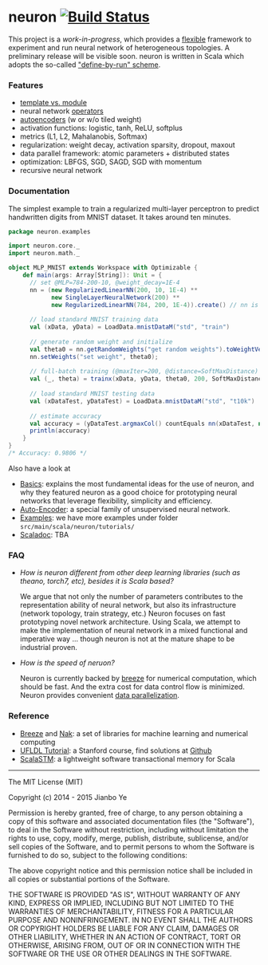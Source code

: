 
neuron [![Build Status](https://travis-ci.org/bobye/neuron.svg?branch=master)](https://travis-ci.org/bobye/neuron)
========

This project is a _work-in-progress_, which provides a 
[flexible](https://github.com/bobye/neuron/wiki/What's-fun) framework to 
experiment and run neural network of heterogeneous topologies. 
A preliminary release will be visible soon. 
neuron is written in Scala which adopts the so-called 
["define-by-run" scheme](https://github.com/bobye/neuron/wiki/Basics#design-rationale). 

### Features
 - [template vs. module](https://github.com/bobye/neuron/wiki/Basics#template-vs-module)
 - neural network [operators](https://github.com/bobye/neuron/wiki/Basics#operators)
 - [autoencoders](https://github.com/bobye/neuron/wiki/Auto-Encoder) (w or w/o tiled weight)
 - activation functions: logistic, tanh, ReLU, softplus
 - metrics (L1, L2, Mahalanobis, Softmax)
 - regularization: weight decay, activation sparsity, dropout, maxout
 - data parallel framework: atomic parameters + distributed states
 - optimization: LBFGS, SGD, SAGD, SGD with momentum
 - recursive neural network

### Documentation
The simplest example to train a regularized multi-layer perceptron 
to predict handwritten digits from MNIST dataset. It takes around ten minutes.
```scala
package neuron.examples

import neuron.core._
import neuron.math._

object MLP_MNIST extends Workspace with Optimizable {
    def main(args: Array[String]): Unit = {
      // set @MLP=784-200-10, @weight_decay=1E-4
      nn = (new RegularizedLinearNN(200, 10, 1E-4) **
            new SingleLayerNeuralNetwork(200) **
            new RegularizedLinearNN(784, 200, 1E-4)).create() // nn is declared in trait @Optimizable
            
      // load standard MNIST training data
      val (xData, yData) = LoadData.mnistDataM("std", "train")
      
      // generate random weight and initialize
      val theta0 = nn.getRandomWeights("get random weights").toWeightVector()
      nn.setWeights("set weight", theta0);
      
      // full-batch training (@maxIter=200, @distance=SoftMaxDistance)
      val (_, theta) = trainx(xData, yData, theta0, 200, SoftMaxDistance)
      
      // load standard MNIST testing data
      val (xDataTest, yDataTest) = LoadData.mnistDataM("std", "t10k")
      
      // estimate accuracy
      val accuracy = (yDataTest.argmaxCol() countEquals nn(xDataTest, null).argmaxCol()) / xDataTest.cols.toDouble
      println(accuracy)
    }
}
/* Accuracy: 0.9806 */
```

Also have a look at
- [Basics](https://github.com/bobye/neuron/wiki/Basics): explains the most fundamental ideas for the use of neuron, and why they featured neuron as a good choice for prototyping neural networks that leverage flexibility, simplicity and efficiency. 
- [Auto-Encoder](https://github.com/bobye/neuron/wiki/Auto-Encoder): a special family of unsupervised neural network.
- [Examples](https://github.com/bobye/neuron/wiki/Examples): we have more examples under folder `src/main/scala/neuron/tutorials/`
- [Scaladoc](https://colourbrain.com/api/neuron): TBA

### FAQ

- _How is neuron different from other deep learning libraries (such as theano, torch7, etc), besides it is Scala based?_

  We argue that not only the number of parameters contributes to the representation ability of neural network, but also its infrastructure (network topology, train strategy, etc.) Neuron focuses on fast prototyping novel network architecture. Using Scala, we attempt to make the implementation of neural network in a mixed functional and imperative way ... though neuron is not at the mature shape to be industrial proven.

- _How is the speed of neruon?_

  Neuron is currently backed by [breeze](https://github.com/dlwh/breeze/) for numerical computation, which should be fast. And the extra cost for data control flow is minimized. Neuron provides convenient [data parallelization](https://github.com/bobye/neuron/wiki/Parallelization).

### Reference
* [Breeze](https://github.com/scalanlp/breeze/) and [Nak](https://github.com/scalanlp/nak): a set of libraries for machine learning and numerical computing
* [UFLDL Tutorial](http://ufldl.stanford.edu/wiki/index.php/UFLDL_Tutorial): a Stanford course, find solutions at [Github](https://github.com/search?q=UFLDL+Tutorial)
* [ScalaSTM](http://nbronson.github.io/scala-stm/):  a lightweight software transactional memory for Scala 

----
The MIT License (MIT)

Copyright (c) 2014 - 2015 Jianbo Ye

Permission is hereby granted, free of charge, to any person obtaining a copy
of this software and associated documentation files (the "Software"), to deal
in the Software without restriction, including without limitation the rights
to use, copy, modify, merge, publish, distribute, sublicense, and/or sell
copies of the Software, and to permit persons to whom the Software is
furnished to do so, subject to the following conditions:

The above copyright notice and this permission notice shall be included in
all copies or substantial portions of the Software.

THE SOFTWARE IS PROVIDED "AS IS", WITHOUT WARRANTY OF ANY KIND, EXPRESS OR
IMPLIED, INCLUDING BUT NOT LIMITED TO THE WARRANTIES OF MERCHANTABILITY,
FITNESS FOR A PARTICULAR PURPOSE AND NONINFRINGEMENT. IN NO EVENT SHALL THE
AUTHORS OR COPYRIGHT HOLDERS BE LIABLE FOR ANY CLAIM, DAMAGES OR OTHER
LIABILITY, WHETHER IN AN ACTION OF CONTRACT, TORT OR OTHERWISE, ARISING FROM,
OUT OF OR IN CONNECTION WITH THE SOFTWARE OR THE USE OR OTHER DEALINGS IN
THE SOFTWARE.
